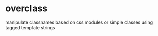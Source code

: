 # overclass

manipulate classnames based on css modules or simple classes using tagged template strings